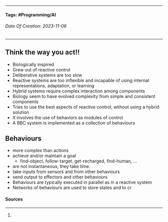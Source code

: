 __________________________________________________________________________
#### **Tags:** #Programming/AI 
###### *Date Of Creation: 2023-11-06*
__________________________________________________________________________
## Think the way you act!!
- Biologically inspired
- Grew out of reactive control
- Deliberative systems are too slow
- Reactive systems are too inflexible and incapable of using internal representations, adaptation, or learning
- Hybrid systems require complex interaction among components
- Biology seem to have evolved complexity from simple and consistent components
- Tries to use the best aspects of reactive control, without using a hybrid solution
- It involves the use of behaviors as modules of control
- A BBC system is implemented as a collection of behaviours
## Behaviours
- more complex than actions
- achieve and/or maintain a goal
	- find-object, follow-target, get-recharged, find-human, ... 
- are not instantaneous, they take time.
- take inputs from sensors and from other behaviours
- send output to effectors and other behaviours
- Behaviours are typically executed in parallel as in a reactive system
- Networks of behaviours are used to store states and to cr
#### Sources
__________________________________________________________________________
1. 
